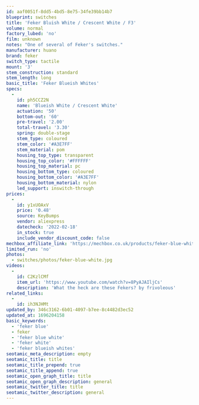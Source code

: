```yaml
---
id: aaf0051f-8dd5-4bd5-8e75-34fe39bb14b7
blueprint: switches
title: 'Feker Bluish White / Crescent White / F3'
volume: normal
factory_lubed: 'no'
film: unknown
notes: "One of several of Feker's switches."
manufacturer: huano
brand: feker
switch_type: tactile
mount: '3'
stem_construction: standard
stem_length: long
basic_title: 'Feker Blueish Whites'
specs:
  -
    id: ph5CCZ2N
    name: 'Blueish White / Crescent White'
    actuation: '50'
    bottom-out: '60'
    pre-travel: '2.00'
    total-travel: '3.30'
    spring: double-stage
    stem_type: coloured
    stem_color: '#A3E7FF'
    stem_material: pom
    housing_top_type: transparent
    housing_top_color: '#FFFFFF'
    housing_top_material: pc
    housing_bottom_type: coloured
    housing_bottom_color: '#A3E7FF'
    housing_bottom_material: nylon
    led_support: inswitch-through
prices:
  -
    id: y1xUOAxV
    price: '0.48'
    source: KeyBumps
    vendor: aliexpress
    datecheck: '2022-02-18'
    in_stock: true
    include_vendor_discount_code: false
mechbox_affiliate_link: 'https://mechbox.co.uk/products/feker-blue-white-switch-sample?variant=40294699434146'
limited_run: 'no'
photos:
  - switches/photos/feker-blue-white.jpg
videos:
  -
    id: C2KzlCMf
    item_url: 'https://www.youtube.com/watch?v=8PyAJAIljCs'
    description: 'What the heck are these Fekers? by frivoleous'
related_links:
  -
    id: ih3NJHMt
updated_by: 346c3162-6b01-4097-b7ee-8c4482d3ec52
updated_at: 1696204158
basic_keywords:
  - 'feker blue'
  - feker
  - 'feker blue white'
  - 'feker white'
  - 'feker blueish whites'
seotamic_meta_description: empty
seotamic_title: title
seotamic_title_prepend: true
seotamic_title_append: true
seotamic_open_graph_title: title
seotamic_open_graph_description: general
seotamic_twitter_title: title
seotamic_twitter_description: general
---
```


